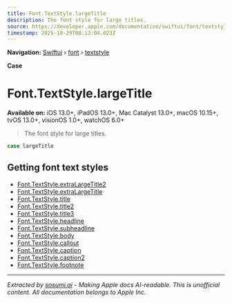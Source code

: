 ```yaml
---
title: Font.TextStyle.largeTitle
description: The font style for large titles.
source: https://developer.apple.com/documentation/swiftui/font/textstyle/largetitle
timestamp: 2025-10-29T00:13:04.023Z
---
```


**Navigation:** [Swiftui](/documentation/swiftui) › [font](/documentation/swiftui/font) › [textstyle](/documentation/swiftui/font/textstyle)

**Case**

# Font.TextStyle.largeTitle

**Available on:** iOS 13.0+, iPadOS 13.0+, Mac Catalyst 13.0+, macOS 10.15+, tvOS 13.0+, visionOS 1.0+, watchOS 6.0+

> The font style for large titles.

```swift
case largeTitle
```

## Getting font text styles

- [Font.TextStyle.extraLargeTitle2](/documentation/swiftui/font/textstyle/extralargetitle2)
- [Font.TextStyle.extraLargeTitle](/documentation/swiftui/font/textstyle/extralargetitle)
- [Font.TextStyle.title](/documentation/swiftui/font/textstyle/title)
- [Font.TextStyle.title2](/documentation/swiftui/font/textstyle/title2)
- [Font.TextStyle.title3](/documentation/swiftui/font/textstyle/title3)
- [Font.TextStyle.headline](/documentation/swiftui/font/textstyle/headline)
- [Font.TextStyle.subheadline](/documentation/swiftui/font/textstyle/subheadline)
- [Font.TextStyle.body](/documentation/swiftui/font/textstyle/body)
- [Font.TextStyle.callout](/documentation/swiftui/font/textstyle/callout)
- [Font.TextStyle.caption](/documentation/swiftui/font/textstyle/caption)
- [Font.TextStyle.caption2](/documentation/swiftui/font/textstyle/caption2)
- [Font.TextStyle.footnote](/documentation/swiftui/font/textstyle/footnote)

---

*Extracted by [sosumi.ai](https://sosumi.ai) - Making Apple docs AI-readable.*
*This is unofficial content. All documentation belongs to Apple Inc.*
